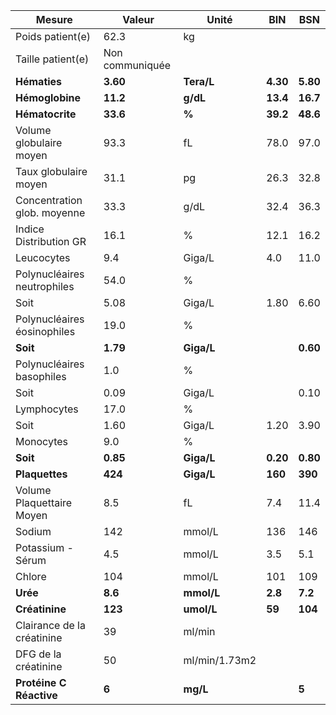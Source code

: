 |           Mesure          |     Valeur    |    Unité    |   BIN  |   BSN  |
|---------------------------|---------------|-------------|--------|--------|
|      Poids patient(e)     |      62.3     |      kg     |        |        |
|     Taille patient(e)     |Non communiquée|             |        |        |
|        **Hématies**       |    **3.60**   |  **Tera/L** |**4.30**|**5.80**|
|      **Hémoglobine**      |    **11.2**   |   **g/dL**  |**13.4**|**16.7**|
|      **Hématocrite**      |    **33.6**   |    **%**    |**39.2**|**48.6**|
|  Volume globulaire moyen  |      93.3     |      fL     |  78.0  |  97.0  |
|   Taux globulaire moyen   |      31.1     |      pg     |  26.3  |  32.8  |
|Concentration glob. moyenne|      33.3     |     g/dL    |  32.4  |  36.3  |
|   Indice Distribution GR  |      16.1     |      %      |  12.1  |  16.2  |
|         Leucocytes        |      9.4      |    Giga/L   |   4.0  |  11.0  |
|Polynucléaires neutrophiles|      54.0     |      %      |        |        |
|            Soit           |      5.08     |    Giga/L   |  1.80  |  6.60  |
|Polynucléaires éosinophiles|      19.0     |      %      |        |        |
|          **Soit**         |    **1.79**   |  **Giga/L** |        |**0.60**|
| Polynucléaires basophiles |      1.0      |      %      |        |        |
|            Soit           |      0.09     |    Giga/L   |        |  0.10  |
|        Lymphocytes        |      17.0     |      %      |        |        |
|            Soit           |      1.60     |    Giga/L   |  1.20  |  3.90  |
|         Monocytes         |      9.0      |      %      |        |        |
|          **Soit**         |    **0.85**   |  **Giga/L** |**0.20**|**0.80**|
|       **Plaquettes**      |    **424**    |  **Giga/L** | **160**| **390**|
| Volume Plaquettaire Moyen |      8.5      |      fL     |   7.4  |  11.4  |
|           Sodium          |      142      |    mmol/L   |   136  |   146  |
|     Potassium - Sérum     |      4.5      |    mmol/L   |   3.5  |   5.1  |
|           Chlore          |      104      |    mmol/L   |   101  |   109  |
|          **Urée**         |    **8.6**    |  **mmol/L** | **2.8**| **7.2**|
|       **Créatinine**      |    **123**    |  **umol/L** | **59** | **104**|
| Clairance de la créatinine|       39      |    ml/min   |        |        |
|    DFG de la créatinine   |       50      |ml/min/1.73m2|        |        |
|  **Protéine C Réactive**  |     **6**     |   **mg/L**  |        |  **5** |